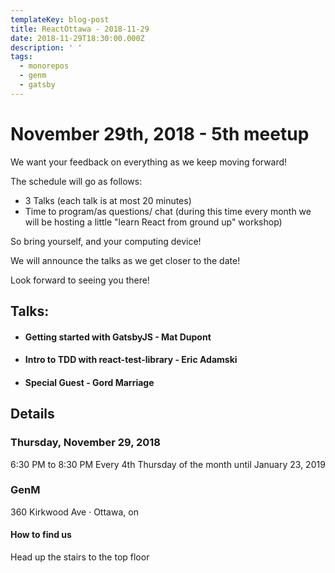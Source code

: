 ```yaml
---
templateKey: blog-post
title: ReactOttawa - 2018-11-29
date: 2018-11-29T18:30:00.000Z
description: ' '
tags:
  - monorepos
  - genm
  - gatsby
---
```

# November 29th, 2018 - 5th meetup

We want your feedback on everything as we keep moving forward!

The schedule will go as follows:

* 3 Talks (each talk is at most 20 minutes)
* Time to program/as questions/ chat (during this time every month we will be hosting a little "learn React from ground up" workshop)

So bring yourself, and your computing device!

We will announce the talks as we get closer to the date!

Look forward to seeing you there!

## Talks:

* #### Getting started with GatsbyJS - Mat Dupont
* #### Intro to TDD with react-test-library - Eric Adamski
* #### Special Guest - Gord Marriage

## Details

### Thursday, November 29, 2018

6:30 PM to 8:30 PM
Every 4th Thursday of the month until January 23, 2019

### GenM

360 Kirkwood Ave · Ottawa, on

#### How to find us

Head up the stairs to the top floor
